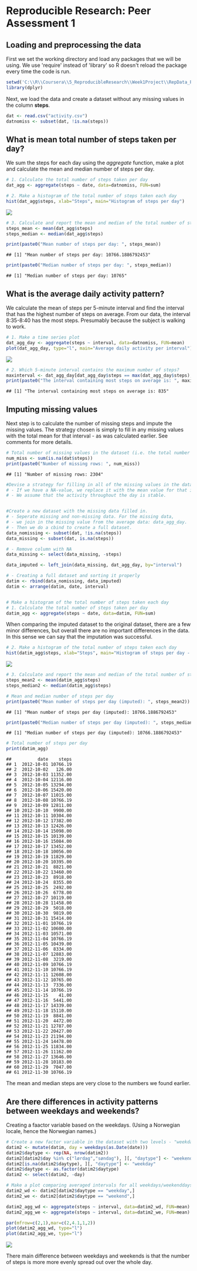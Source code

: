 # Reproducible Research: Peer Assessment 1


## Loading and preprocessing the data

First we set the working directory and load any packages that we will be using. We use 'require' instead of 'library' so R doesn't reload the package every time the code is run. 

```r
setwd('C:\\R\\Coursera\\5_ReproducibleResearch\\Week1Project\\RepData_PeerAssessment1')
library(dplyr)
```

Next, we load the data and create a dataset without any missing values in the column **steps**.

```r
dat <- read.csv("activity.csv")
datnomiss <- subset(dat, !is.na(steps))
```

## What is mean total number of steps taken per day?

We sum the steps for each day using the *aggregate* function, make a plot and calculate the mean and median number of steps per day.


```r
# 1. Calculate the total number of steps taken per day
dat_agg <- aggregate(steps ~ date, data=datnomiss, FUN=sum)

# 2. Make a histogram of the total number of steps taken each day
hist(dat_agg$steps, xlab="Steps", main="Histogram of steps per day")
```

![](PA1_template_files/figure-html/unnamed-chunk-3-1.png)

```r
# 3. Calculate and report the mean and median of the total number of steps taken per day
steps_mean <- mean(dat_agg$steps)
steps_median <- median(dat_agg$steps)

print(paste0("Mean number of steps per day: ", steps_mean))
```

```
## [1] "Mean number of steps per day: 10766.1886792453"
```

```r
print(paste0("Median number of steps per day: ", steps_median))
```

```
## [1] "Median number of steps per day: 10765"
```

## What is the average daily activity pattern?

We calculate the mean of steps per 5-minute interval and find the interval that has the highest number of steps on average. From our data, the interval 8:35-8:40 has the most steps. Presumably because the subject is walking to work.


```r
# 1. Make a time series plot 
dat_agg_day <- aggregate(steps ~ interval, data=datnomiss, FUN=mean)
plot(dat_agg_day, type="l", main="Average daily activity per interval")
```

![](PA1_template_files/figure-html/unnamed-chunk-4-1.png)

```r
# 2. Which 5-minute interval contains the maximum number of steps?
maxinterval <- dat_agg_day[dat_agg_day$steps == max(dat_agg_day$steps),]
print(paste0("The interval containing most steps on average is: ", maxinterval$interval))
```

```
## [1] "The interval containing most steps on average is: 835"
```


## Imputing missing values

Next step is to calculate the number of missing steps and impute the missing values. The strategy chosen is simply to fill in any missing values with the total mean for that interval - as was calculated earlier. See comments for more details.


```r
# Total number of missing values in the dataset (i.e. the total number of rows with NAs)
num_miss <- sum(is.na(dat$steps))
print(paste0("Number of missing rows: ", num_miss))
```

```
## [1] "Number of missing rows: 2304"
```

```r
#Devise a strategy for filling in all of the missing values in the dataset.
# - If we have a NA-value, we replace it with the mean value for that interval.
# - We assume that the activity throughout the day is stable.


#Create a new dataset with the missing data filled in.
# - Seperate missing and non-missing data. For the missing data,
# - we join in the missing value from the average data: data_agg_day.
# - Then we do a cbind to create a full dataset.
data_nomissing <- subset(dat, !is.na(steps))
data_missing <- subset(dat, is.na(steps))

# - Remove column with NA
data_missing <- select(data_missing, -steps)

data_imputed <- left_join(data_missing, dat_agg_day, by="interval")

# - Creating a full dataset and sorting it properly
datim <- rbind(data_nomissing, data_imputed)
datim <- arrange(datim, date, interval)


# Make a histogram of the total number of steps taken each day
# 1. Calculate the total number of steps taken per day
datim_agg <- aggregate(steps ~ date, data=datim, FUN=sum)
```

When comparing the imputed dataset to the original dataset, there are a few minor differences, but overall there are no important differences in the data. In this sense we can say that the imputation was successful.


```r
# 2. Make a histogram of the total number of steps taken each day
hist(datim_agg$steps, xlab="Steps", main="Histogram of steps per day - Imputed")
```

![](PA1_template_files/figure-html/unnamed-chunk-6-1.png)

```r
# 3. Calculate and report the mean and median of the total number of steps taken per day
steps_mean2 <- mean(datim_agg$steps)
steps_median2 <- median(datim_agg$steps)

# Mean and median number of steps per day
print(paste0("Mean number of steps per day (imputed): ", steps_mean2))
```

```
## [1] "Mean number of steps per day (imputed): 10766.1886792453"
```

```r
print(paste0("Median number of steps per day (imputed): ", steps_median2))
```

```
## [1] "Median number of steps per day (imputed): 10766.1886792453"
```

```r
# Total number of steps per day
print(datim_agg)
```

```
##          date    steps
## 1  2012-10-01 10766.19
## 2  2012-10-02   126.00
## 3  2012-10-03 11352.00
## 4  2012-10-04 12116.00
## 5  2012-10-05 13294.00
## 6  2012-10-06 15420.00
## 7  2012-10-07 11015.00
## 8  2012-10-08 10766.19
## 9  2012-10-09 12811.00
## 10 2012-10-10  9900.00
## 11 2012-10-11 10304.00
## 12 2012-10-12 17382.00
## 13 2012-10-13 12426.00
## 14 2012-10-14 15098.00
## 15 2012-10-15 10139.00
## 16 2012-10-16 15084.00
## 17 2012-10-17 13452.00
## 18 2012-10-18 10056.00
## 19 2012-10-19 11829.00
## 20 2012-10-20 10395.00
## 21 2012-10-21  8821.00
## 22 2012-10-22 13460.00
## 23 2012-10-23  8918.00
## 24 2012-10-24  8355.00
## 25 2012-10-25  2492.00
## 26 2012-10-26  6778.00
## 27 2012-10-27 10119.00
## 28 2012-10-28 11458.00
## 29 2012-10-29  5018.00
## 30 2012-10-30  9819.00
## 31 2012-10-31 15414.00
## 32 2012-11-01 10766.19
## 33 2012-11-02 10600.00
## 34 2012-11-03 10571.00
## 35 2012-11-04 10766.19
## 36 2012-11-05 10439.00
## 37 2012-11-06  8334.00
## 38 2012-11-07 12883.00
## 39 2012-11-08  3219.00
## 40 2012-11-09 10766.19
## 41 2012-11-10 10766.19
## 42 2012-11-11 12608.00
## 43 2012-11-12 10765.00
## 44 2012-11-13  7336.00
## 45 2012-11-14 10766.19
## 46 2012-11-15    41.00
## 47 2012-11-16  5441.00
## 48 2012-11-17 14339.00
## 49 2012-11-18 15110.00
## 50 2012-11-19  8841.00
## 51 2012-11-20  4472.00
## 52 2012-11-21 12787.00
## 53 2012-11-22 20427.00
## 54 2012-11-23 21194.00
## 55 2012-11-24 14478.00
## 56 2012-11-25 11834.00
## 57 2012-11-26 11162.00
## 58 2012-11-27 13646.00
## 59 2012-11-28 10183.00
## 60 2012-11-29  7047.00
## 61 2012-11-30 10766.19
```

The mean and median steps are very close to the numbers we found earlier.


## Are there differences in activity patterns between weekdays and weekends?

Creating a faactor variable based on the weekdays. (Using a Norwegian locale, hence the Norwegian names.)


```r
# Create a new factor variable in the dataset with two levels - "weekday" and "weekend"
datim2 <- mutate(datim, day = weekdays(as.Date(date)))
datim2$daytype <- rep(NA, nrow(datim2))
datim2[datim2$day %in% c("lørdag","søndag"), ][, "daytype"] <- "weekend"
datim2[is.na(datim2$daytype), ][, "daytype"] <- "weekday"
datim2$daytype <- as.factor(datim2$daytype)
datim2 <- select(datim2, -day)

# Make a plot comparing averaged intervals for all weekdays/weekenddays
datim2_wd <- datim2[datim2$daytype == "weekday",]
datim2_we <- datim2[datim2$daytype == "weekend",]

datim2_agg_wd <- aggregate(steps ~ interval, data=datim2_wd, FUN=mean)
datim2_agg_we <- aggregate(steps ~ interval, data=datim2_we, FUN=mean)

par(mfrow=c(2,1),mar=c(2,4.1,1,2))
plot(datim2_agg_wd, type="l")
plot(datim2_agg_we, type="l")
```

![](PA1_template_files/figure-html/unnamed-chunk-7-1.png)

There main difference between weekdays and weekends is that the number of steps is more more evenly spread out over the whole day. 


